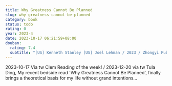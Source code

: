 ```yaml
---
title: Why Greatness Cannot Be Planned
slug: why-greatness-cannot-be-planned
category: book
status: todo
rating: 0
year: 2023-4
date: 2023-10-17 06:21:59+08:00
douban:
  rating: 7.4
  subtitle: "[US] Kenneth Stanley [US] Joel Lehman / 2023 / Zhongyi Publishing House"
---
```


2023-10-17 Via tw Clem Reading of the week! / 2023-12-20 via tw Tula Ding, My recent bedside read 'Why Greatness Cannot Be Planned', finally brings a theoretical basis for my life without grand intentions...
